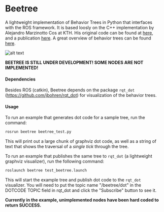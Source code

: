 Beetree
=======

A lightweight implementation of Behavior Trees in Python that interfaces with the ROS framework. It is based loosly on the C++ implementation by Alejandro Marzinotto Cos at KTH.  His original code can be found at [here](https://github.com/almc/behavior_trees), and a publication [here](http://www.csc.kth.se/~almc/pdf/unified_bt_framework.pdf). A great overview of behavior trees can be found [here](http://www.pirobot.org/blog/0030/). 

![alt text](https://raw.githubusercontent.com/futureneer/beetree/master/beetree.png "Example BeeTree behavior tree")


**BEETREE IS STILL UNDER DEVELOPMENT! SOME NODES ARE NOT IMPLEMENTED!**

#### Dependencies
Besides ROS (catkin), Beetree depends on the package `rqt_dot` (https://github.com/jbohren/rqt_dot) for visualization of the behavior trees.

#### Usage
To run an example that generates dot code for a sample tree, run the command:

```bash
rosrun beetree beetree_test.py
```

This will print out a large chunk of graphviz dot code, as well as a string of text that shows the traversal of a _single tick_ through the tree.

To run an example that publishes the same tree to `rqt_dot` (a lightweight graphviz visualizer), run the following command:

```bash
roslaunch beetree test_beetree.launch
```

This will start the example tree and publish dot code to the `rqt_dot` visualizer.  You will need to put the topic name "/beetree/dot" in the DOTCODE TOPIC field in rqt_dot and click the "Subscribe" button to see it.

**Currently in the example, unimplemented nodes have been hard coded to return SUCCESS.**
